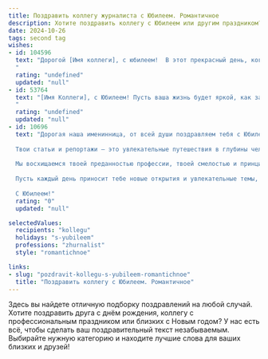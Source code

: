 ```yaml
---
title: Поздравить коллегу журналиста с Юбилеем. Романтичное
description: Хотите поздравить коллегу с Юбилеем или другим праздником? Наш ИИ создаст незабываемое поздравление, а вы обязательно выделитесь среди других.  
date: 2024-10-26
tags: second tag
wishes:
- id: 104596
  text: "Дорогой [Имя коллеги], с юбилеем!  В этот прекрасный день, когда хочется взлететь над суетой и окунуться в мир чувств, позвольте мне, от всего сердца, поздравить Вас! Ваша профессия журналиста – это  постоянный поиск истины,  ярких красок жизни,  волнующих историй.  И как точно Вы, подобно талантливому писателю,  создаете  свои неповторимые  сюжеты! Пусть  каждая  Ваша строка будет  наполнена  искренностью,  любовью и вдохновением.  Желаю Вам  много  ярких  моментов,  безграничного  счастья и  неиссякаемого  источника  творческой  энергии!
  "
  rating: "undefined"
  updated: "null"
- id: 53764
  text: "[Имя Коллеги], с Юбилеем! Пусть ваша жизнь будет яркой, как захватывающая новость, и полной блестящих идей, как  отточенный текст.  Пусть ваша душа всегда стремится к правде,  а сердце бьётся  в ритме  увлекательных историй. Счастья, любви и вдохновения!
  "
  rating: "undefined"
  updated: "null"
- id: 10696
  text: "Дорогая наша именинница, от всей души поздравляем тебя с Юбилеем! Сегодня мы отмечаем не только твою круглую дату, но и твой талант, неутомимую жажду знаний и любовь к профессии журналиста.
  
  Твои статьи и репортажи — это увлекательные путешествия в глубины человеческих историй и событий. Ты умеешь найти слова, которые трогают сердца и заставляют задуматься о важном. Твоя работа вдохновляет и побуждает нас к действию, делая мир лучше и интереснее.
  
  Мы восхищаемся твоей преданностью профессии, твоей смелостью и принципиальностью. И хоть журналистика не терпит сантиментов, сегодня мы позволим себе выразить всю нашу любовь и уважение к тебе.
  
  Пусть каждый день приносит тебе новые открытия и увлекательные темы, пусть твое перо всегда будет острым и правдивым, а твоя журналистская звезда сияет все ярче.
  
  С Юбилеем!"
  rating: "0"
  updated: "null"

selectedValues:
  recipients: "kollegu"
  holidays: "s-yubileem"
  professions: "zhurnalist"
  style: "romantichnoe"

links:
- slug: "pozdravit-kollegu-s-yubileem-romantichnoe"
  title: "Поздравить коллегу с Юбилеем. Романтичное"
---
```


Здесь вы найдете отличную подборку поздравлений на любой случай. 
Хотите поздравить друга с днём рождения, коллегу с профессиональным праздником или близких с Новым годом? У нас есть всё, чтобы сделать ваш поздравительный текст незабываемым. Выбирайте нужную категорию и находите лучшие слова для ваших близких и друзей!
